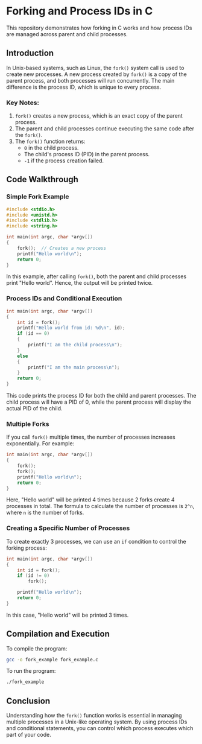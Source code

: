 
# Forking and Process IDs in C

This repository demonstrates how forking in C works and how process IDs are managed across parent and child processes.

## Introduction

In Unix-based systems, such as Linux, the `fork()` system call is used to create new processes. A new process created by `fork()` is a copy of the parent process, and both processes will run concurrently. The main difference is the process ID, which is unique to every process.

### Key Notes:
1. `fork()` creates a new process, which is an exact copy of the parent process.
2. The parent and child processes continue executing the same code after the `fork()`.
3. The `fork()` function returns:
   - `0` in the child process.
   - The child's process ID (PID) in the parent process.
   - `-1` if the process creation failed.

## Code Walkthrough

### Simple Fork Example

```c
#include <stdio.h>
#include <unistd.h>
#include <stdlib.h>
#include <string.h>

int main(int argc, char *argv[])
{
    fork();  // Creates a new process
    printf("Hello world\n");
    return 0;
}
```

In this example, after calling `fork()`, both the parent and child processes print "Hello world". Hence, the output will be printed twice.

### Process IDs and Conditional Execution

```c
int main(int argc, char *argv[])
{
    int id = fork();
    printf("Hello world from id: %d\n", id);
    if (id == 0)
    {
        printf("I am the child process\n");
    }
    else
    {
        printf("I am the main process\n");
    }
    return 0;
}
```

This code prints the process ID for both the child and parent processes. The child process will have a PID of 0, while the parent process will display the actual PID of the child.

### Multiple Forks

If you call `fork()` multiple times, the number of processes increases exponentially. For example:

```c
int main(int argc, char *argv[])
{
    fork();
    fork();
    printf("Hello world\n");
    return 0;
}
```

Here, "Hello world" will be printed 4 times because 2 forks create 4 processes in total. The formula to calculate the number of processes is `2^n`, where `n` is the number of forks.

### Creating a Specific Number of Processes

To create exactly 3 processes, we can use an `if` condition to control the forking process:

```c
int main(int argc, char *argv[])
{
    int id = fork();
    if (id != 0)
        fork();

    printf("Hello world\n");
    return 0;
}
```

In this case, "Hello world" will be printed 3 times.

## Compilation and Execution

To compile the program:

```bash
gcc -o fork_example fork_example.c
```

To run the program:

```bash
./fork_example
```

## Conclusion

Understanding how the `fork()` function works is essential in managing multiple processes in a Unix-like operating system. By using process IDs and conditional statements, you can control which process executes which part of your code.
